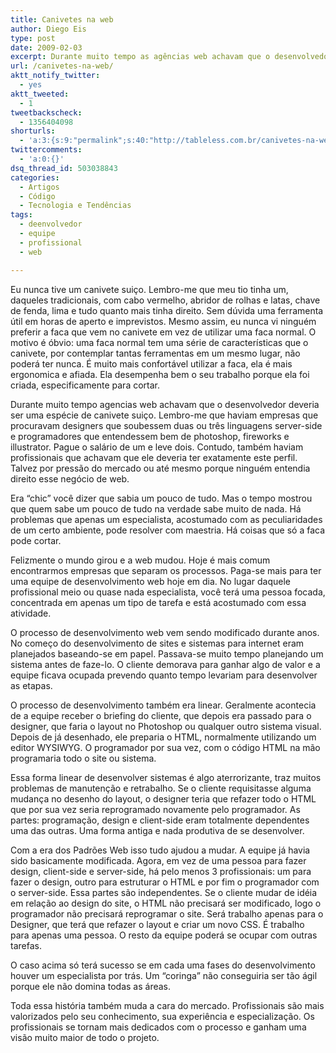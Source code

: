 ```yaml
---
title: Canivetes na web
author: Diego Eis
type: post
date: 2009-02-03
excerpt: Durante muito tempo as agências web achavam que o desenvolvedor deveria ser uma espécie de canivete suiço.
url: /canivetes-na-web/
aktt_notify_twitter:
  - yes
aktt_tweeted:
  - 1
tweetbackscheck:
  - 1356404098
shorturls:
  - 'a:3:{s:9:"permalink";s:40:"http://tableless.com.br/canivetes-na-web";s:7:"tinyurl";s:26:"http://tinyurl.com/3pa9dxh";s:4:"isgd";s:19:"http://is.gd/EPJnL0";}'
twittercomments:
  - 'a:0:{}'
dsq_thread_id: 503038843
categories:
  - Artigos
  - Código
  - Tecnologia e Tendências
tags:
  - deenvolvedor
  - equipe
  - profissional
  - web

---
```

Eu nunca tive um canivete suiço. Lembro-me que meu tio tinha um, daqueles tradicionais, com cabo vermelho, abridor de rolhas e latas, chave de fenda, lima e tudo quanto mais tinha direito. Sem dúvida uma ferramenta útil em horas de aperto e imprevistos. Mesmo assim, eu nunca vi ninguém preferir a faca que vem no canivete em vez de utilizar uma faca normal.<!--more--> O motivo é óbvio: uma faca normal tem uma série de características que o canivete, por contemplar tantas ferramentas em um mesmo lugar, não poderá ter nunca. É muito mais confortável utilizar a faca, ela é mais ergonomica e afiada. Ela desempenha bem o seu trabalho porque ela foi criada, especificamente para cortar. 

Durante muito tempo agencias web achavam que o desenvolvedor deveria ser uma espécie de canivete suiço. Lembro-me que haviam empresas que procuravam designers que soubessem duas ou três linguagens server-side e programadores que entendessem bem de photoshop, fireworks e illustrator. Pague o salário de um e leve dois. Contudo, também haviam profissionais que achavam que ele deveria ter exatamente este perfil. Talvez por pressão do mercado ou até mesmo porque ninguém entendia direito esse negócio de web.
  
Era “chic” você dizer que sabia um pouco de tudo. Mas o tempo mostrou que quem sabe um pouco de tudo na verdade sabe muito de nada. Há problemas que apenas um especialista, acostumado com as peculiaridades de um certo ambiente, pode resolver com maestria. Há coisas que só a faca pode cortar.
  
Felizmente o mundo girou e a web mudou. Hoje é mais comum encontrarmos empresas que separam os processos. Paga-se mais para ter uma equipe de desenvolvimento web hoje em dia. No lugar daquele profissional meio ou quase nada especialista, você terá uma pessoa focada, concentrada em apenas um tipo de tarefa e está acostumado com essa atividade.

O processo de desenvolvimento web vem sendo modificado durante anos. No começo do desenvolvimento de sites e sistemas para internet eram planejados baseando-se em papel. Passava-se muito tempo planejando um sistema antes de faze-lo. O cliente demorava para ganhar algo de valor e a equipe ficava ocupada prevendo quanto tempo levariam para desenvolver as etapas.
  
O processo de desenvolvimento também era linear. Geralmente acontecia de a equipe receber o briefing do cliente, que depois era passado para o designer, que faria o layout no Photoshop ou qualquer outro sistema visual. Depois de já desenhado, ele preparia o HTML, normalmente utilizando um editor WYSIWYG. O programador por sua vez, com o código HTML na mão programaria todo o site ou sistema.
  
Essa forma linear de desenvolver sistemas é algo aterrorizante, traz muitos problemas de manutenção e retrabalho. Se o cliente requisitasse alguma mudança no desenho do layout, o designer teria que refazer todo o HTML que por sua vez seria reprogramado novamente pelo programador. As partes: programação, design e client-side eram totalmente dependentes uma das outras. Uma forma antiga e nada produtiva de se desenvolver.

Com a era dos Padrões Web isso tudo ajudou a mudar. A equipe já havia sido basicamente modificada. Agora, em vez de uma pessoa para fazer design, client-side e server-side, há pelo menos 3 profissionais: um para fazer o design, outro para estruturar o HTML e por fim o programador com o server-side. Essa partes são independentes. Se o cliente mudar de idéia em relação ao design do site, o HTML não precisará ser modificado, logo o programador não precisará reprogramar o site. Será trabalho apenas para o Designer, que terá que refazer o layout e criar um novo CSS. É trabalho para apenas uma pessoa. O resto da equipe poderá se ocupar com outras tarefas. 

O caso acima só terá sucesso se em cada uma fases do desenvolvimento houver um especialista por trás. Um “coringa” não conseguiria ser tão ágil porque ele não domina todas as áreas. 

Toda essa história também muda a cara do mercado. Profissionais são mais valorizados pelo seu conhecimento, sua experiência e especialização. Os profissionais se tornam mais dedicados com o processo e ganham uma visão muito maior de todo o projeto.